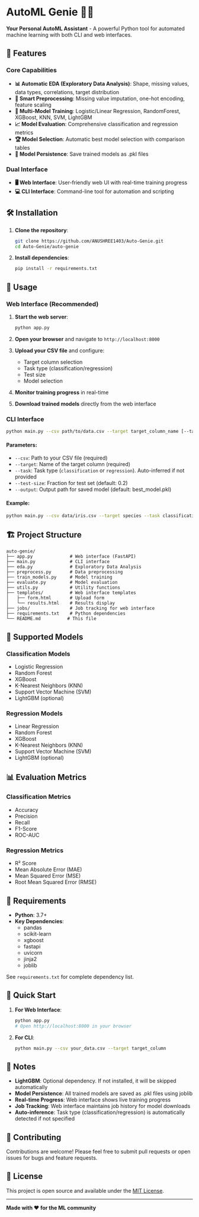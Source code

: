 # AutoML Genie 🧞‍♂️

**Your Personal AutoML Assistant** - A powerful Python tool for automated machine learning with both CLI and web interfaces.

## 🚀 Features

### Core Capabilities
- **📊 Automatic EDA (Exploratory Data Analysis)**: Shape, missing values, data types, correlations, target distribution
- **🔧 Smart Preprocessing**: Missing value imputation, one-hot encoding, feature scaling
- **🤖 Multi-Model Training**: Logistic/Linear Regression, RandomForest, XGBoost, KNN, SVM, LightGBM
- **📈 Model Evaluation**: Comprehensive classification and regression metrics
- **🏆 Model Selection**: Automatic best model selection with comparison tables
- **💾 Model Persistence**: Save trained models as .pkl files

### Dual Interface
- **🖥️ Web Interface**: User-friendly web UI with real-time training progress
- **💻 CLI Interface**: Command-line tool for automation and scripting

## 🛠️ Installation

1. **Clone the repository**:
   ```bash
   git clone https://github.com/ANUSHREE1403/Auto-Genie.git
   cd Auto-Genie/auto-genie
   ```

2. **Install dependencies**:
   ```bash
   pip install -r requirements.txt
   ```

## 📖 Usage

### Web Interface (Recommended)

1. **Start the web server**:
   ```bash
   python app.py
   ```

2. **Open your browser** and navigate to `http://localhost:8000`

3. **Upload your CSV file** and configure:
   - Target column selection
   - Task type (classification/regression)
   - Test size
   - Model selection

4. **Monitor training progress** in real-time

5. **Download trained models** directly from the web interface

### CLI Interface

```bash
python main.py --csv path/to/data.csv --target target_column_name [--task classification|regression] [--test-size 0.2] [--output best_model.pkl]
```

#### Parameters:
- `--csv`: Path to your CSV file (required)
- `--target`: Name of the target column (required)
- `--task`: Task type (`classification` or `regression`). Auto-inferred if not provided
- `--test-size`: Fraction for test set (default: 0.2)
- `--output`: Output path for saved model (default: best_model.pkl)

#### Example:
```bash
python main.py --csv data/iris.csv --target species --task classification
```

## 🏗️ Project Structure

```
auto-genie/
├── app.py              # Web interface (FastAPI)
├── main.py             # CLI interface
├── eda.py              # Exploratory Data Analysis
├── preprocess.py       # Data preprocessing
├── train_models.py     # Model training
├── evaluate.py         # Model evaluation
├── utils.py            # Utility functions
├── templates/          # Web interface templates
│   ├── form.html       # Upload form
│   └── results.html    # Results display
├── jobs/               # Job tracking for web interface
├── requirements.txt    # Python dependencies
└── README.md          # This file
```

## 🎯 Supported Models

### Classification Models
- Logistic Regression
- Random Forest
- XGBoost
- K-Nearest Neighbors (KNN)
- Support Vector Machine (SVM)
- LightGBM (optional)

### Regression Models
- Linear Regression
- Random Forest
- XGBoost
- K-Nearest Neighbors (KNN)
- Support Vector Machine (SVM)
- LightGBM (optional)

## 📊 Evaluation Metrics

### Classification Metrics
- Accuracy
- Precision
- Recall
- F1-Score
- ROC-AUC

### Regression Metrics
- R² Score
- Mean Absolute Error (MAE)
- Mean Squared Error (MSE)
- Root Mean Squared Error (RMSE)

## 🔧 Requirements

- **Python**: 3.7+
- **Key Dependencies**:
  - pandas
  - scikit-learn
  - xgboost
  - fastapi
  - uvicorn
  - jinja2
  - joblib

See `requirements.txt` for complete dependency list.

## 🚀 Quick Start

1. **For Web Interface**:
   ```bash
   python app.py
   # Open http://localhost:8000 in your browser
   ```

2. **For CLI**:
   ```bash
   python main.py --csv your_data.csv --target target_column
   ```

## 📝 Notes

- **LightGBM**: Optional dependency. If not installed, it will be skipped automatically
- **Model Persistence**: All trained models are saved as .pkl files using joblib
- **Real-time Progress**: Web interface shows live training progress
- **Job Tracking**: Web interface maintains job history for model downloads
- **Auto-inference**: Task type (classification/regression) is automatically detected if not specified

## 🤝 Contributing

Contributions are welcome! Please feel free to submit pull requests or open issues for bugs and feature requests.

## 📄 License

This project is open source and available under the [MIT License](LICENSE).

---

**Made with ❤️ for the ML community**
